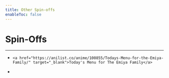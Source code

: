 ```yaml
---
title: Other Spin-offs
enableToc: false
---
```

# Spin-Offs
***

-     <a href="https://anilist.co/anime/100855/Todays-Menu-for-the-Emiya-Family/" target="_blank">Today's Menu for The Emiya Family</a>
- 
